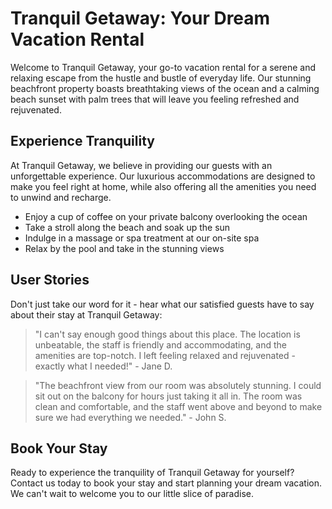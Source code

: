 <!--font:Cormorant Garamond-->

# Tranquil Getaway: Your Dream Vacation Rental

Welcome to Tranquil Getaway, your go-to vacation rental for a serene and relaxing escape from the hustle and bustle of everyday life. Our stunning beachfront property boasts breathtaking views of the ocean and a calming beach sunset with palm trees that will leave you feeling refreshed and rejuvenated.

## Experience Tranquility

At Tranquil Getaway, we believe in providing our guests with an unforgettable experience. Our luxurious accommodations are designed to make you feel right at home, while also offering all the amenities you need to unwind and recharge.

- Enjoy a cup of coffee on your private balcony overlooking the ocean
- Take a stroll along the beach and soak up the sun
- Indulge in a massage or spa treatment at our on-site spa
- Relax by the pool and take in the stunning views

## User Stories

Don't just take our word for it - hear what our satisfied guests have to say about their stay at Tranquil Getaway:

> "I can't say enough good things about this place. The location is unbeatable, the staff is friendly and accommodating, and the amenities are top-notch. I left feeling relaxed and rejuvenated - exactly what I needed!" - Jane D.

> "The beachfront view from our room was absolutely stunning. I could sit out on the balcony for hours just taking it all in. The room was clean and comfortable, and the staff went above and beyond to make sure we had everything we needed." - John S.

## Book Your Stay

Ready to experience the tranquility of Tranquil Getaway for yourself? Contact us today to book your stay and start planning your dream vacation. We can't wait to welcome you to our little slice of paradise.

<!--

Write me content for website with wallpaper which alt text is:

"A calming beach sunset with palm trees for a vacation rental or real estate website"

The name/title of the page should not be 1:1 copy of the alt text but rather a real content of the website which is using this wallpaper.

- Use markdown format 
- Start with heading
- Heading should be short and concise
- The content should look like a real website 
- The website should not be about the wallpaper, wallpaper is just a related background
- Heading should be contain work "wallpaper" or "background"
- Include real sections like references, contact, user stories, etc. use things relevant to the page purpose.
- Feel free to use structure like headings, bullets, numbering, blockquotes, paragraphs, horizontal lines, etc.
- You can use formatting like bold or _italic_
- You can include UTF-8 emojis
- Links should be only #hash anchors (and you can refer to the document itself)
- Do not include images


---


# Tranquil Getaway: Your Dream Vacation Rental

Welcome to Tranquil Getaway, your go-to vacation rental for a serene and relaxing escape from the hustle and bustle of everyday life. Our stunning beachfront property boasts breathtaking views of the ocean and a calming beach sunset with palm trees that will leave you feeling refreshed and rejuvenated.

## Experience Tranquility

At Tranquil Getaway, we believe in providing our guests with an unforgettable experience. Our luxurious accommodations are designed to make you feel right at home, while also offering all the amenities you need to unwind and recharge.

- Enjoy a cup of coffee on your private balcony overlooking the ocean
- Take a stroll along the beach and soak up the sun
- Indulge in a massage or spa treatment at our on-site spa
- Relax by the pool and take in the stunning views

## User Stories

Don't just take our word for it - hear what our satisfied guests have to say about their stay at Tranquil Getaway:

> "I can't say enough good things about this place. The location is unbeatable, the staff is friendly and accommodating, and the amenities are top-notch. I left feeling relaxed and rejuvenated - exactly what I needed!" - Jane D.

> "The beachfront view from our room was absolutely stunning. I could sit out on the balcony for hours just taking it all in. The room was clean and comfortable, and the staff went above and beyond to make sure we had everything we needed." - John S.

## Book Your Stay

Ready to experience the tranquility of Tranquil Getaway for yourself? Contact us today to book your stay and start planning your dream vacation. We can't wait to welcome you to our little slice of paradise.

-->

